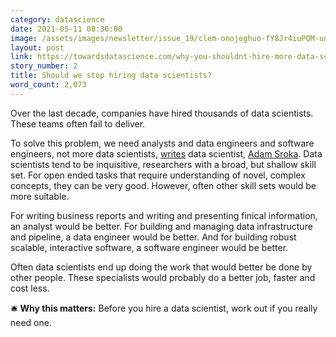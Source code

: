 ```yaml
---
category: datascience
date: 2021-05-11 08:30:00
image: /assets/images/newsletter/issue_19/clem-onojeghuo-fY8Jr4iuPQM-unsplash.jpeg
layout: post
link: https://towardsdatascience.com/why-you-shouldnt-hire-more-data-scientists-3188a1597fa3
story_number: 2
title: Should we stop hiring data scientists?
word_count: 2,073
---
```


Over the last decade, companies have hired thousands of data scientists. These teams often fail to deliver. 

To solve this problem, we need analysts and data engineers and software engineers, not more data scientists, [writes](https://towardsdatascience.com/why-you-shouldnt-hire-more-data-scientists-3188a1597fa3) data scientist, [Adam Sroka](https://www.linkedin.com/in/aesroka/). Data scientists tend to be inquisitive, researchers with a broad, but shallow skill set. For open ended tasks that require understanding of novel, complex concepts, they can be very good. However, often other skill sets would be more suitable.  

For writing business reports and writing and presenting finical information, an analyst would be better. For building and managing data infrastructure and pipeline, a data engineer would be better. And for building robust scalable, interactive software, a software engineer would be better. 

Often data scientists end up doing the work that would better be done by other people. These specialists would probably do a better job, faster and cost less. 

🛎️ **Why this matters:** Before you hire a data scientist, work out if you really need one.